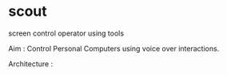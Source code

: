 # scout
screen control operator using tools

Aim : Control Personal Computers using voice over interactions.

Architecture : 


